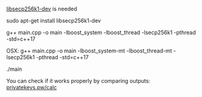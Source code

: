 [libsecp256k1-dev](https://github.com/bitcoin-core/secp256k1) is needed    

sudo apt-get install libsecp256k1-dev

     
g++ main.cpp -o main -lboost_system -lboost_thread -lsecp256k1 -pthread -std=c++17

OSX: g++ main.cpp -o main -lboost_system-mt -lboost_thread-mt -lsecp256k1 -pthread -std=c++17

./main

You can check if it works properly by comparing outputs: [privatekeys.pw/calc](https://privatekeys.pw/calc)
